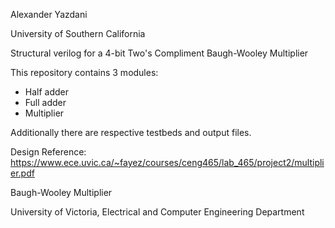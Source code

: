 Alexander Yazdani

University of Southern California


Structural verilog for a 4-bit Two's Compliment Baugh-Wooley Multiplier

This repository contains 3 modules:
  - Half adder
  - Full adder
  - Multiplier

Additionally there are respective testbeds and output files.

Design Reference: https://www.ece.uvic.ca/~fayez/courses/ceng465/lab_465/project2/multiplier.pdf

Baugh-Wooley Multiplier

University of Victoria, Electrical and Computer Engineering Department

